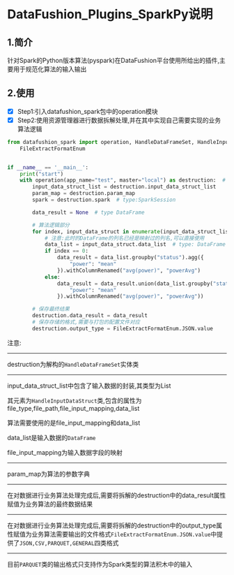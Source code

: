 # DataFushion_Plugins_SparkPy说明

## 1.简介

针对Spark的Python版本算法(pyspark)在DataFushion平台使用所给出的插件,主要用于规范化算法的输入输出

## 2.使用

- [x] Step1:引入datafushion_spark包中的operation模块
- [x] Step2:使用资源管理器进行数据拆解处理,并在其中实现自己需要实现的业务算法逻辑

```python
from datafushion_spark import operation, HandleDataFrameSet, HandleInputDataStruct, DataFrame, SparkSession, \
    FileExtractFormatEnum


if __name__ == '__main__':
    print("start")
    with operation(app_name="test", master="local") as destruction:  # type: HandleDataFrameSet
        input_data_struct_list = destruction.input_data_struct_list
        param_map = destruction.param_map
        spark = destruction.spark  # type:SparkSession

        data_result = None  # type DataFrame

        # 算法逻辑部分
        for index, input_data_struct in enumerate(input_data_struct_list):  # type: HandleInputDataStruct
            # 注意:此时的DataFrame的列名已经是映射过的列名,可以直接使用
            data_list = input_data_struct.data_list  # type: DataFrame
            if index == 0:
                data_result = data_list.groupby("status").agg({
                    "power": "mean"
                }).withColumnRenamed("avg(power)", "powerAvg")
            else:
                data_result = data_result.union(data_list.groupby("status").agg({
                    "power": "mean"
                }).withColumnRenamed("avg(power)", "powerAvg"))

        # 保存最终结果
        destruction.data_result = data_result
        # 保存存储的格式,需要与打包的配置文件对应
        destruction.output_type = FileExtractFormatEnum.JSON.value
```

注意:

------

destruction为解构的`HandleDataFrameSet`实体类

------

input_data_struct_list中包含了输入数据的封装,其类型为List

其元素为`HandleInputDataStruct`类,包含的属性为file_type,file_path,file_input_mapping,data_list

算法需要使用的是file_input_mapping和data_list

data_list是输入数据的`DataFrame`

file_input_mapping为输入数据字段的映射

------

param_map为算法的参数字典

------

在对数据进行业务算法处理完成后,需要将拆解的destruction中的data_result属性赋值为业务算法的最终数据结果

------

在对数据进行业务算法处理完成后,需要将拆解的destruction中的output_type属性赋值为业务算法需要输出的文件格式`FileExtractFormatEnum.JSON.value`中提供了`JSON,CSV,PARQUET,GENERAL`四类格式

------

目前`PARQUET`类的输出格式只支持作为Spark类型的算法积木中的输入